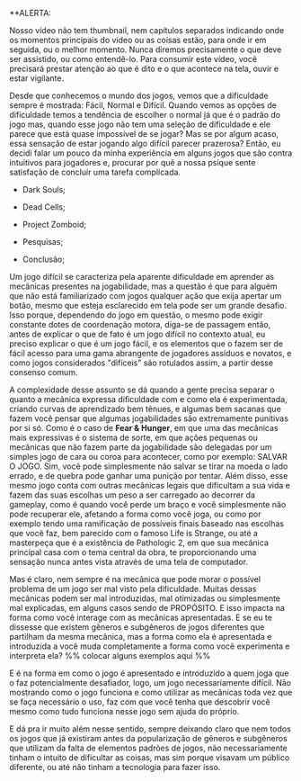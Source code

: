 
**ALERTA: 

Nosso vídeo não tem thumbnail, nem capítulos separados indicando onde os momentos principais do vídeo ou as coisas estão, para onde ir em seguida, ou o melhor momento. Nunca diremos precisamente o que deve ser assistido, ou como entendê-lo. Para consumir este vídeo, você precisará prestar atenção ao que é dito e o que acontece na tela, ouvir e estar vigilante.

Desde que conhecemos o mundo dos jogos, vemos que a dificuldade sempre é mostrada: Fácil, Normal e Difícil. Quando vemos as opções de dificuldade temos a tendência de escolher o normal já que é o padrão do jogo mas, quando esse jogo não tem uma seleção de dificuldade e ele parece que está quase impossível de se jogar? Mas se por algum acaso, essa sensação de estar jogando algo difícil parecer prazerosa? Então, eu decidi falar um pouco da minha experiência em alguns jogos que são contra intuitivos para jogadores e, procurar por quê a nossa psique sente satisfação de concluir uma tarefa complicada.

- Dark Souls;

- Dead Cells; 

- Project Zomboid;

- Pesquisas;

- Conclusão;
 

Um jogo difícil se caracteriza pela aparente dificuldade em aprender as mecânicas presentes na jogabilidade, mas a questão é que para alguém que não está familiarizado com jogos qualquer ação que exija apertar um botão, mesmo que esteja esclarecido em tela pode ser um grande desafio. Isso porque, dependendo do jogo em questão, o mesmo pode exigir constante dotes de coordenação motora, diga-se de passagem então, antes de explicar o que de fato é um jogo difícil no contexto atual, eu preciso explicar o que é um jogo fácil, e os elementos que o fazem ser de fácil acesso para uma gama abrangente de jogadores assíduos e novatos, e como jogos considerados "difíceis" são rotulados assim, a partir desse consenso comum.

 
A complexidade desse assunto se dá quando a gente precisa separar o quanto a mecânica expressa dificuldade com e como ela é experimentada, criando curvas de aprendizado bem tênues, e algumas bem sacanas que fazem você pensar que algumas jogabilidades são extremamente punitivas por si só. Como é o caso de **Fear & Hunger**, em que uma das mecânicas mais expressivas é o sistema de sorte, em que ações pequenas ou mecânicas que não fazem parte da jogabilidade são delegadas por um simples jogo de cara ou coroa para acontecer, como por exemplo: SALVAR O JOGO. Sim, você pode simplesmente não salvar se tirar na moeda o lado errado, e de quebra pode ganhar uma punição por tentar. Além disso, esse mesmo jogo conta com outras mecânicas legais que dificultam a sua vida e fazem das suas escolhas um peso a ser carregado ao decorrer da gameplay, como é quando você perde um braço e você simplesmente não pode recuperar ele, afetando a forma como você joga, ou como por exemplo tendo uma ramificação de possíveis finais baseado nas escolhas que você faz, bem parecido com o famoso Life is Strange, ou até a masterpeça que é a existência de Pathologic 2, em que sua mecânica principal casa com o tema central da obra, te proporcionando uma sensação nunca antes vista através de uma tela de computador.

Mas é claro, nem sempre é na mecânica que pode morar o possível problema de um jogo ser mal visto pela dificuldade. Muitas dessas mecânicas podem ser mal introduzidas, mal otimizadas ou simplesmente mal explicadas, em alguns casos sendo de PROPÓSITO. E isso impacta na forma como você interage com as mecânicas apresentadas. E se eu te dissesse que existem gêneros e subgêneros de jogos diferentes que partilham da mesma mecânica, mas a forma como ela é apresentada e introduzida a você muda completamente a forma como você experimenta e interpreta ela? %% colocar alguns exemplos aqui %%

E é na forma em como o jogo é apresentado e introduzido a quem joga que o faz potencialmente desafiador, logo, um jogo necessariamente difícil. Não mostrando como o jogo funciona e como utilizar as mecânicas toda vez que se faça necessário o uso, faz com que você tenha que descobrir você mesmo como tudo funciona nesse jogo sem ajuda do próprio. 

E dá pra ir muito além nesse sentido, sempre deixando claro que nem todos os jogos que já existiram antes da popularização de gêneros e subgêneros que utilizam da falta de elementos padrões de jogos, não necessariamente tinham o intuito de dificultar as coisas, mas sim porque visavam um público diferente, ou até não tinham a tecnologia para fazer isso.

